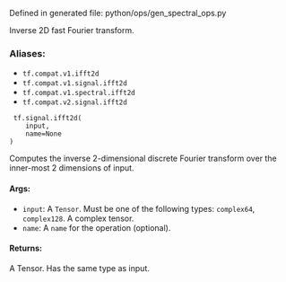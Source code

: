 
Defined in generated file: python/ops/gen_spectral_ops.py

Inverse 2D fast Fourier transform.
### Aliases:
- `tf.compat.v1.ifft2d`
- `tf.compat.v1.signal.ifft2d`
- `tf.compat.v1.spectral.ifft2d`
- `tf.compat.v2.signal.ifft2d`

```
 tf.signal.ifft2d(
    input,
    name=None
)
```

Computes the inverse 2-dimensional discrete Fourier transform over the inner-most 2 dimensions of input.
#### Args:
- `input`: A `Tensor`. Must be one of the following types: `complex64`, `complex128`. A complex tensor.
- `name`: A `name` for the operation (optional).
#### Returns:

A Tensor. Has the same type as input.

